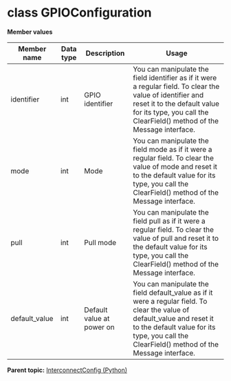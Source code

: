 # class GPIOConfiguration

 **Member values** 

|Member name|Data type|Description|Usage|
|-----------|---------|-----------|-----|
|identifier|int|GPIO identifier|You can manipulate the field identifier as if it were a regular field. To clear the value of identifier and reset it to the default value for its type, you call the ClearField\(\) method of the Message interface.|
|mode|int|Mode|You can manipulate the field mode as if it were a regular field. To clear the value of mode and reset it to the default value for its type, you call the ClearField\(\) method of the Message interface.|
|pull|int|Pull mode|You can manipulate the field pull as if it were a regular field. To clear the value of pull and reset it to the default value for its type, you call the ClearField\(\) method of the Message interface.|
|default\_value|int|Default value at power on|You can manipulate the field default\_value as if it were a regular field. To clear the value of default\_value and reset it to the default value for its type, you call the ClearField\(\) method of the Message interface.|

**Parent topic:** [InterconnectConfig \(Python\)](../../summary_pages/InterconnectConfig.md)

